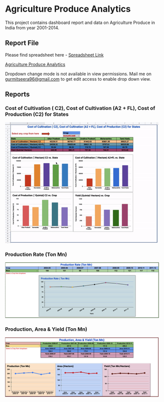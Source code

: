 # Agriculture Produce Analytics
This project contains dashboard report and data on Agriculture Produce in India from year 2001-2014.

## Report File
Please find spreadsheet here - [Spreadsheet Link](https://docs.google.com/spreadsheets/d/1z49mzgHdyMi_Ys4UFRoaRHdPhLe6EDMpEgV04j4Ewxc/edit?usp=sharing) 

<a href="https://docs.google.com/spreadsheets/u/1/d/e/2PACX-1vQW-HfkdDu5YDLHVQPyP0N81wYFKkFYNtegMGW3vZlusFqhecx2WetjYi6L2WYX2N5CiHyJcba0_3qa/pubhtml#" title="Agriculture Produce Analytics">Agriculture Produce Analytics</a>

Dropdown change mode is not available in view permissions. Mail me on gurmitseera96@gmail.com	 to get edit access to enable drop down view.


## Reports

### Cost of Cultivation ( C2), Cost of Cultivation (A2 + FL), Cost of Production (C2) for States
![Alt text](images/gif1.gif?raw=true "Cost of Cultivation ( C2), Cost of Cultivation (A2 + FL), Cost of Production (C2) for States")


### Production Rate (Ton Mn)
![Alt text](images/image2.png?raw=true "Production Rate (Ton Mn)")


### Production, Area & Yield (Ton Mn)
![Alt text](images/image3.png?raw=true "Production, Area & Yield (Ton Mn)")

